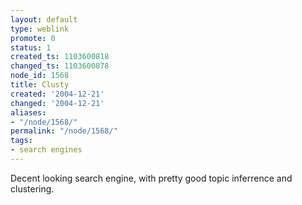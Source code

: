 ```yaml
---
layout: default
type: weblink
promote: 0
status: 1
created_ts: 1103600818
changed_ts: 1103600878
node_id: 1568
title: Clusty
created: '2004-12-21'
changed: '2004-12-21'
aliases:
- "/node/1568/"
permalink: "/node/1568/"
tags:
- search engines
---
```

Decent looking search engine, with pretty good topic inferrence and clustering.
